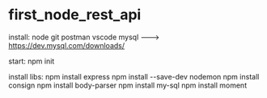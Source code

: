 # first_node_rest_api

install:
node
git
postman
vscode
mysql ---> https://dev.mysql.com/downloads/

start:
npm init

install libs:
npm install express 
npm install --save-dev nodemon
npm install consign
npm install body-parser
npm install my-sql
npm install moment
